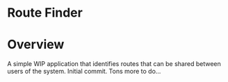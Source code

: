 Route Finder
==========

# Overview
A simple WIP application that identifies routes that can be shared between users of the system. Initial commit. Tons more to do...
